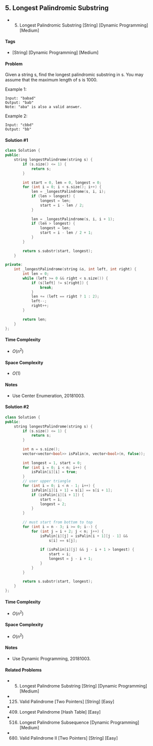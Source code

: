 ## 5. Longest Palindromic Substring
- 5. Longest Palindromic Substring [String] [Dynamic Programming] [Medium]

#### Tags
- [String] [Dynamic Programming] [Medium]

#### Problem
Given a string s, find the longest palindromic substring in s. You may assume that the maximum length of s is 1000.

Example 1:

    Input: "babad"
    Output: "bab"
    Note: "aba" is also a valid answer.

Example 2:

    Input: "cbbd"
    Output: "bb"

#### Solution #1
``` C++
class Solution {
public:
    string longestPalindrome(string s) {
        if (s.size() <= 1) {
            return s;
        }
        
        int start = 0, len = 0, longest = 0;
        for (int i = 0; i < s.size(); i++) {
            len = _longestPalindrome(s, i, i);
            if (len > longest) {
                longest = len;
                start = i - len / 2;
            }
            
            len = _longestPalindrome(s, i, i + 1);
            if (len > longest) {
                longest = len;
                start = i - len / 2 + 1;
            }
        }
        
        return s.substr(start, longest);
    }
    
private:
    int _longestPalindrome(string &s, int left, int right) {
        int len = 0;
        while (left >= 0 && right < s.size()) {
            if (s[left] != s[right]) {
                break;
            }
            len += (left == right ? 1 : 2);
            left--;
            right++;
        }
        
        return len;
    }
};
```

#### Time Complexity
- $O(n^2)$

#### Space Complexity
- $O(1)$

#### Notes
- Use Center Enumeration, 20181003.

#### Solution #2
``` C++
class Solution {
public:
    string longestPalindrome(string s) {
        if (s.size() <= 1) {
            return s;
        }
        
        int n = s.size();
        vector<vector<bool>> isPalin(n, vector<bool>(n, false));
        
        int longest = 1, start = 0;
        for (int i = 0; i < n; i++) {
            isPalin[i][i] = true;
        }
        // user upper triangle
        for (int i = 0; i < n - 1; i++) {
            isPalin[i][i + 1] = s[i] == s[i + 1];
            if (isPalin[i][i + 1]) {
                start = i;
                longest = 2;
            }
        }
        
        // must start from bottom to top
        for (int i = n - 3; i >= 0; i--) {
            for (int j = i + 2; j < n; j++) {
                isPalin[i][j] = isPalin[i + 1][j - 1] && 
                    s[i] == s[j];
                
                if (isPalin[i][j] && j - i + 1 > longest) {
                    start = i;
                    longest = j - i + 1;
                }
            }
        }
        
        return s.substr(start, longest);
    }
};
```

#### Time Complexity
- $O(n^2)$

#### Space Complexity
- $O(n^2)$

#### Notes
- Use Dynamic Programming, 20181003.

#### Related Problems
- 5. Longest Palindrome Substring [String] [Dynamic Programming] [Medium]
- 125. Valid Palindrome [Two Pointers] [String] [Easy]
- 409. Longest Palindrome [Hash Table] [Easy]
- 516. Longest Palindrome Subsequence [Dynamic Programming] [Medium]
- 680. Valid Palindrome II [Two Pointers] [String] [Easy]
